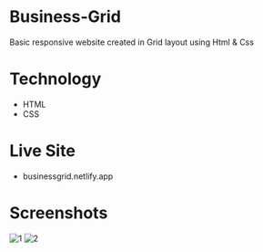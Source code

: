 # Business-Grid
Basic responsive website created in Grid layout using Html &amp; Css

# Technology
- HTML
- CSS

# Live Site
- businessgrid.netlify.app

# Screenshots
![1](https://github.com/Evilking009/Business-Grid/assets/4027728/70abcb5c-8d56-4dcb-b617-fc724af24437)
![2](https://github.com/Evilking009/Business-Grid/assets/4027728/0940fb85-b11c-45a4-9c59-6d7fef0c0606)

